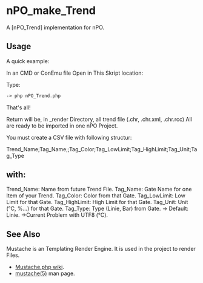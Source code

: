 nPO_make_Trend
==============

A [nPO_Trend] implementation for nPO.


Usage
-----

A quick example:

In an CMD or ConEmu file Open in This Skript location:

Type:
```php
-> php nPO_Trend.php

```

That's all!

Return will be, in _render Directory, all trend file (.chr, .chr.xml, .chr.rcc)
All are ready to be imported in one nPO Project.

You must create a CSV file with following structur:

Trend_Name;Tag_Name;;Tag_Color;Tag_LowLimit;Tag_HighLimit;Tag_Unit;Tag_Type

with:
-----

Trend_Name: Name from future Trend File.
Tag_Name: Gate Name for one Item of your Trend.
Tag_Color: Color from that Gate.
Tag_LowLimit: Low Limit for that Gate.
Tag_HighLimit: High Limit for that Gate.
Tag_Unit: Unit (°C, %...) for that Gate.
Tag_Type: Type (Linie, Bar) from Gate. -> Default: Linie.
		  ->Current Problem with UTF8 (°C).

See Also
--------
Mustache is an Templating Render Engine. It is used in the project to render Files.
 
 * [Mustache.php wiki](https://github.com/bobthecow/mustache.php/wiki/Home).
 * [mustache(5)](http://mustache.github.com/mustache.5.html) man page.
